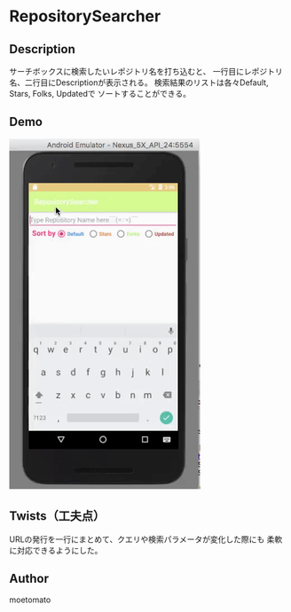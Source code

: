 # RepositorySearcher

## Description

サーチボックスに検索したいレポジトリ名を打ち込むと、
一行目にレポジトリ名、二行目にDescriptionが表示される。
検索結果のリストは各々Default, Stars, Folks, Updatedで
ソートすることができる。


## Demo
![demo](demo.gif)

## Twists（工夫点）

URLの発行を一行にまとめて、クエリや検索パラメータが変化した際にも
柔軟に対応できるようにした。

## Author 
moetomato
